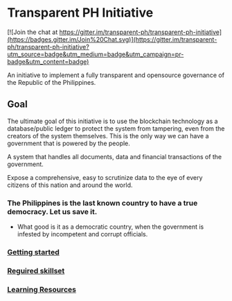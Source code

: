 # Transparent PH Initiative

[![Join the chat at https://gitter.im/transparent-ph/transparent-ph-initiative](https://badges.gitter.im/Join%20Chat.svg)](https://gitter.im/transparent-ph/transparent-ph-initiative?utm_source=badge&utm_medium=badge&utm_campaign=pr-badge&utm_content=badge)

An initiative to implement a fully transparent and opensource governance of the Republic of the Philippines.


## Goal

The ultimate goal of this initiative is to use the blockchain technology as a database/public ledger to protect the system from tampering, even from the creators of the system themselves. This is the only way we can have a government that is powered by the people.

A system that handles all documents, data and financial transactions of the government. 

Expose a comprehensive, easy to scrutinize data to the eye of every citizens of this nation and around the world.

### The Philippines is the last known country to have a true democracy. Let us save it.

* What good is it as a democratic country, when the government is infested by incompetent and corrupt officials.



### [Getting started](https://github.com/transparent-ph/transparent-ph-initiative/blob/master/Getting_Started.md)

### [Reguired skillset](https://github.com/transparent-ph/transparent-ph-initiative/blob/master/Required_Skils.md)

### [Learning Resources](https://github.com/transparent-ph/transparent-ph-initiative/blob/master/Learning_Resources.md)

